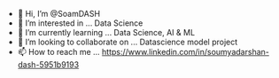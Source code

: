 - 👋 Hi, I’m @SoamDASH
- 👀 I’m interested in ... Data Science
- 🌱 I’m currently learning ... Data Science, AI & ML
- 💞️ I’m looking to collaborate on ... Datascience model project
- 📫 How to reach me ...  https://www.linkedin.com/in/soumyadarshan-dash-5951b9193

<!---
SoamDASH/SoamDASH is a ✨ special ✨ repository because its `README.md` (this file) appears on your GitHub profile.
You can click the Preview link to take a look at your changes.
--->
